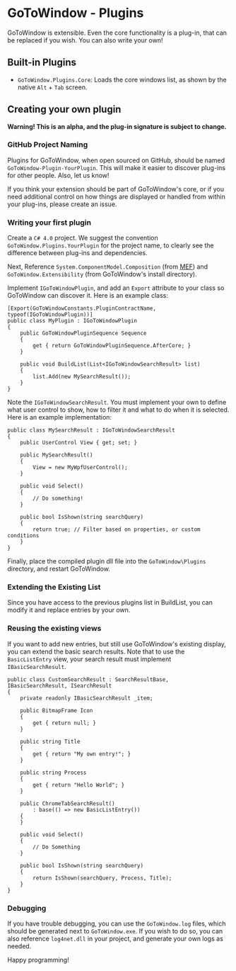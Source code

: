 # GoToWindow - Plugins

GoToWindow is extensible. Even the core functionality is a plug-in, that can be replaced if you wish. You can also write your own!

## Built-in Plugins

* `GoToWindow.Plugins.Core`: Loads the core windows list, as shown by the native `Alt` + `Tab` screen. 

## Creating your own plugin

**Warning! This is an alpha, and the plug-in signature is subject to change.**

### GitHub Project Naming

Plugins for GoToWindow, when open sourced on GitHub, should be named `GoToWindow-Plugin-YourPlugin`. This will make it easier to discover plug-ins for other people. Also, let us know!

If you think your extension should be part of GoToWindow's core, or if you need additional control on how things are displayed or handled from within your plug-ins, please create an issue.

### Writing your first plugin

Create a `C# 4.0` project. We suggest the convention `GoToWindow.Plugins.YourPlugin` for the project name, to clearly see the difference between plug-ins and dependencies.

Next, Reference `System.ComponentModel.Composition` (from [MEF](http://msdn.microsoft.com/en-CA/library/dd460648(v=vs.110).aspx)) and `GoToWindow.Extensibility` (from GoToWindow's install directory).

Implement `IGoToWindowPlugin`, and add an `Export` attribute to your class so GoToWindow can discover it. Here is an example class:

    [Export(GoToWindowConstants.PluginContractName, typeof(IGoToWindowPlugin))]
    public class MyPlugin : IGoToWindowPlugin
    {
        public GoToWindowPluginSequence Sequence
        {
            get { return GoToWindowPluginSequence.AfterCore; }
        }

        public void BuildList(List<IGoToWindowSearchResult> list)
        {
            list.Add(new MySearchResult());
        }
    }

Note the `IGoToWindowSearchResult`. You must implement your own to define what user control to show, how to filter it and what to do when it is selected. Here is an example implementation:

    public class MySearchResult : IGoToWindowSearchResult
    {
        public UserControl View { get; set; }

        public MySearchResult()
        {
            View = new MyWpfUserControl();
        }

        public void Select()
        {
            // Do something!
        }

        public bool IsShown(string searchQuery)
        {
            return true; // Filter based on properties, or custom conditions
        }
    }

Finally, place the compiled plugin dll file into the `GoToWindow\Plugins` directory, and restart GoToWindow.

### Extending the Existing List

Since you have access to the previous plugins list in BuildList, you can modify it and replace entries by your own.

### Reusing the existing views

If you want to add new entries, but still use GoToWindow's existing display, you can extend the basic search results. Note that to use the `BasicListEntry` view, your search result must implement `IBasicSearchResult`.


    public class CustomSearchResult : SearchResultBase, IBasicSearchResult, ISearchResult
    {
        private readonly IBasicSearchResult _item;

        public BitmapFrame Icon
        {
            get { return null; }
        }

        public string Title
        {
            get { return "My own entry!"; }
        }

        public string Process
        {
            get { return "Hello World"; }
        }

        public ChromeTabSearchResult()
            : base(() => new BasicListEntry())
        {
        }

        public void Select()
        {
            // Do Something
        }

        public bool IsShown(string searchQuery)
        {
            return IsShown(searchQuery, Process, Title);
        }
    }

### Debugging

If you have trouble debugging, you can use the `GoToWindow.log` files, which should be generated next to `GoToWindow.exe`. If you wish to do so, you can also reference `log4net.dll` in your project, and generate your own logs as needed.

Happy programming!